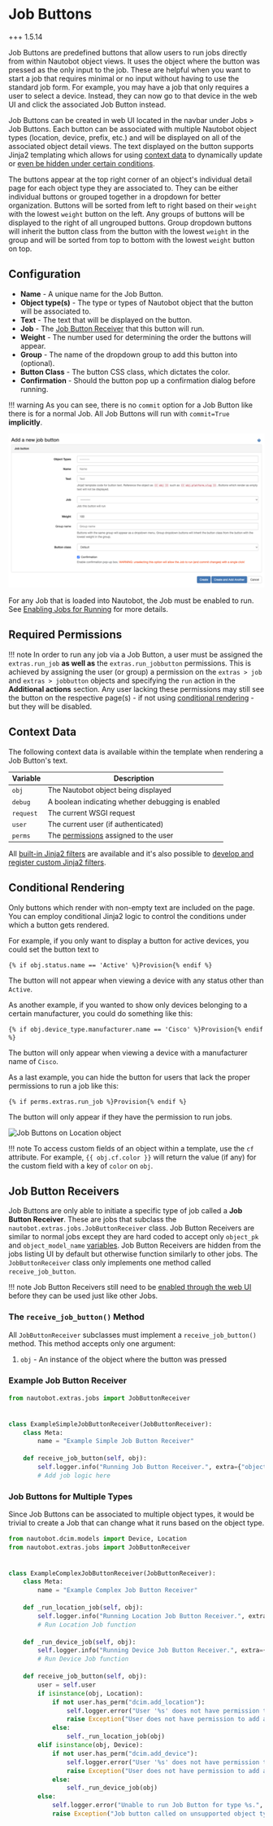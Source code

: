 # Job Buttons

+++ 1.5.14

Job Buttons are predefined buttons that allow users to run jobs directly from within Nautobot object views. It uses the object where the button was pressed as the only input to the job. These are helpful when you want to start a job that requires minimal or no input without having to use the standard job form. For example, you may have a job that only requires a user to select a device. Instead, they can now go to that device in the web UI and click the associated Job Button instead.

Job Buttons can be created in web UI located in the navbar under Jobs > Job Buttons. Each button can be associated with multiple Nautobot object types (location, device, prefix, etc.) and will be displayed on all of the associated object detail views. The text displayed on the button supports Jinja2 templating which allows for using [context data](#context-data) to dynamically update or [even be hidden under certain conditions](#conditional-rendering).

The buttons appear at the top right corner of an object's individual detail page for each object type they are associated to. They can be either individual buttons or grouped together in a dropdown for better organization. Buttons will be sorted from left to right based on their `weight` with the lowest `weight` button on the left. Any groups of buttons will be displayed to the right of all ungrouped buttons. Group dropdown buttons will inherit the button class from the button with the lowest `weight` in the group and will be sorted from top to bottom with the lowest `weight` button on top.

## Configuration

* **Name** - A unique name for the Job Button.
* **Object type(s)** - The type or types of Nautobot object that the button will be associated to.
* **Text** - The text that will be displayed on the button.
* **Job** - The [Job Button Receiver](#job-button-receivers) that this button will run.
* **Weight** - The number used for determining the order the buttons will appear.
* **Group** - The name of the dropdown group to add this button into (optional).
* **Button Class** - The button CSS class, which dictates the color.
* **Confirmation** - Should the button pop up a confirmation dialog before running.

!!! warning
    As you can see, there is no `commit` option for a Job Button like there is for a normal Job. All Job Buttons will run with `commit=True` **implicitly**.

![Job Button Form](../../media/models/jobbutton_form.png "Job Button Form")

For any Job that is loaded into Nautobot, the Job must be enabled to run. See [Enabling Jobs for Running](../../additional-features/jobs.md#enabling-jobs-for-running) for more details.

## Required Permissions

!!! note
    In order to run any job via a Job Button, a user must be assigned the `extras.run_job` **as well as** the `extras.run_jobbutton` permissions. This is achieved by assigning the user (or group) a permission on the `extras > job` and `extras > jobbutton` objects and specifying the `run` action in the **Additional actions** section. Any user lacking these permissions may still see the button on the respective page(s) - if not using [conditional rendering](#conditional-rendering) - but they will be disabled.

## Context Data

The following context data is available within the template when rendering a Job Button's text.

| Variable  | Description                                                                                                       |
| --------- | ----------------------------------------------------------------------------------------------------------------- |
| `obj`     | The Nautobot object being displayed                                                                               |
| `debug`   | A boolean indicating whether debugging is enabled                                                                 |
| `request` | The current WSGI request                                                                                          |
| `user`    | The current user (if authenticated)                                                                               |
| `perms`   | The [permissions](https://docs.djangoproject.com/en/stable/topics/auth/default/#permissions) assigned to the user |

All [built-in Jinja2 filters](../../additional-features/template-filters.md) are available and it's also possible to [develop and register custom Jinja2 filters](../../plugins/development.md#including-jinja2-filters).

## Conditional Rendering

Only buttons which render with non-empty text are included on the page. You can employ conditional Jinja2 logic to control the conditions under which a button gets rendered.

For example, if you only want to display a button for active devices, you could set the button text to

```jinja2
{% if obj.status.name == 'Active' %}Provision{% endif %}
```

The button will not appear when viewing a device with any status other than `Active`.

As another example, if you wanted to show only devices belonging to a certain manufacturer, you could do something like this:

```jinja2
{% if obj.device_type.manufacturer.name == 'Cisco' %}Provision{% endif %}
```

The button will only appear when viewing a device with a manufacturer name of `Cisco`.

As a last example, you can hide the button for users that lack the proper permissions to run a job like this:

```jinja2
{% if perms.extras.run_job %}Provision{% endif %}
```

The button will only appear if they have the permission to run jobs.

![Job Buttons on Location object](../../media/models/location_jobbuttons.png "Job Buttons on Location object")

!!! note
    To access custom fields of an object within a template, use the `cf` attribute. For example, `{{ obj.cf.color }}` will return the value (if any) for the custom field with a key of `color` on `obj`.

## Job Button Receivers

Job Buttons are only able to initiate a specific type of job called a **Job Button Receiver**. These are jobs that subclass the `nautobot.extras.jobs.JobButtonReceiver` class. Job Button Receivers are similar to normal jobs except they are hard coded to accept only `object_pk` and `object_model_name` [variables](../../additional-features/jobs.md#variables). Job Button Receivers are hidden from the jobs listing UI by default but otherwise function similarly to other jobs. The `JobButtonReceiver` class only implements one method called `receive_job_button`.

!!! note
    Job Button Receivers still need to be [enabled through the web UI](../../additional-features/jobs.md#enabling-jobs-for-running) before they can be used just like other Jobs.

### The `receive_job_button()` Method

All `JobButtonReceiver` subclasses must implement a `receive_job_button()` method. This method accepts only one argument:

1. `obj` - An instance of the object where the button was pressed

### Example Job Button Receiver

```py
from nautobot.extras.jobs import JobButtonReceiver


class ExampleSimpleJobButtonReceiver(JobButtonReceiver):
    class Meta:
        name = "Example Simple Job Button Receiver"

    def receive_job_button(self, obj):
        self.logger.info("Running Job Button Receiver.", extra={"object": obj})
        # Add job logic here
```

### Job Buttons for Multiple Types

Since Job Buttons can be associated to multiple object types, it would be trivial to create a Job that can change what it runs based on the object type.

```py
from nautobot.dcim.models import Device, Location
from nautobot.extras.jobs import JobButtonReceiver


class ExampleComplexJobButtonReceiver(JobButtonReceiver):
    class Meta:
        name = "Example Complex Job Button Receiver"

    def _run_location_job(self, obj):
        self.logger.info("Running Location Job Button Receiver.", extra={"object": obj})
        # Run Location Job function

    def _run_device_job(self, obj):
        self.logger.info("Running Device Job Button Receiver.", extra={"object": obj})
        # Run Device Job function

    def receive_job_button(self, obj):
        user = self.user
        if isinstance(obj, Location):
            if not user.has_perm("dcim.add_location"):
                self.logger.error("User '%s' does not have permission to add a Location.", user, extra={"object": obj})
                raise Exception("User does not have permission to add a Location.")
            else:
                self._run_location_job(obj)
        elif isinstance(obj, Device):
            if not user.has_perm("dcim.add_device"):
                self.logger.error("User '%s' does not have permission to add a Device.", user, extra={"object": obj})
                raise Exception("User does not have permission to add a Device.")
            else:
                self._run_device_job(obj)
        else:
            self.logger.error("Unable to run Job Button for type %s.", type(obj).__name__, extra={"object": obj})
            raise Exception("Job button called on unsupported object type.")

```
